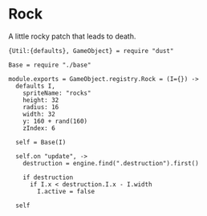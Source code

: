 Rock
====

A little rocky patch that leads to death.

    {Util:{defaults}, GameObject} = require "dust"
    
    Base = require "./base"
    
    module.exports = GameObject.registry.Rock = (I={}) ->
      defaults I,
        spriteName: "rocks"
        height: 32
        radius: 16
        width: 32
        y: 160 + rand(160)
        zIndex: 6
    
      self = Base(I)
    
      self.on "update", ->
        destruction = engine.find(".destruction").first()
    
        if destruction
          if I.x < destruction.I.x - I.width
            I.active = false
    
      self
